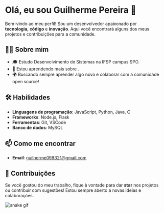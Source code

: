 # Olá, eu sou Guilherme Pereira 👋

Bem-vindo ao meu perfil! Sou um desenvolvedor apaixonado por **tecnologia**, **código** e **inovação**. Aqui você encontrará alguns dos meus projetos e contribuições para a comunidade.

## 👨‍💻 Sobre mim

- 🎓 Estudo Desenvolvimento de Sistemas na IFSP campus SPO.
- 🌱 Estou aprendendo mais sobre .
- 🌍 Buscando sempre aprender algo novo e colaborar com a comunidade open source!

## 🛠️ Habilidades

- **Linguagens de programação**: JavaScript, Python, Java, C
- **Frameworks**: Node.js, Flask
- **Ferramentas**: Git, VSCode
- **Banco de dados**: MySQL


## 📫 Como me encontrar

- **Email**: guilherme098321@gmail.com

## 🔗 Contribuições

Se você gostou do meu trabalho, fique à vontade para dar **star** nos projetos ou contribuir com sugestões! Estou sempre aberto a novas ideias e colaborações.

![snake gif](https://github.com/guipoliver/guipoliver/blob/output/github-contribution-grid-snake.svg)
